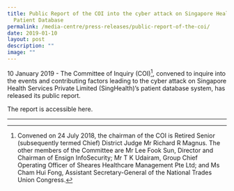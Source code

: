 ```yaml
---
title: Public Report of the COI into the cyber attack on Singapore Health
  Patient Database
permalink: /media-centre/press-releases/public-report-of-the-coi/
date: 2019-01-10
layout: post
description: ""
image: ""
---
```

10 January 2019 - The Committee of Inquiry (COI)[^1], convened to inquire into the events and contributing factors leading to the cyber attack on Singapore Health Services Private Limited (SingHealth)’s patient database system, has released its public report.

The report is accessible here.

------------------------------------------------------------------------------------

[^1]: Convened on 24 July 2018, the chairman of the COI is Retired Senior (subsequently termed Chief) District Judge Mr Richard R Magnus. The other members of the Committee are Mr Lee Fook Sun, Director and Chairman of Ensign InfoSecurity; Mr T K Udairam, Group Chief Operating Officer of Sheares Healthcare Management Pte Ltd; and Ms Cham Hui Fong, Assistant Secretary-General of the National Trades Union Congress.